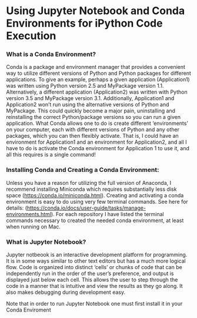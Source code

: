 # Using Jupyter Notebook and Conda Environments for iPython Code Execution
### What is a Conda Environment?  
Conda is a package and environment manager that provides a convenient way to utilize different versions of Python and Python packages for different applications.  To give an example, perhaps a given application (Application1) was written using Python version 2.5 and MyPackage version 1.1.  Alternatively, a different application (Application2) was written with Python version 3.5 and MyPackage version 3.1.  Additionally, Application1 and Application2 won’t run using the alternative versions of Python and MyPackage.  This could quickly become a major pain, uninstalling and reinstalling the correct Python/package versions so you can run a given application.  What Conda allows one to do is create different ‘environments’ on your computer, each with different versions of Python and any other packages, which you can then flexibly activate.  That is, I could have an environment for Application1 and an environment for Application2, and all I have to do is activate the Conda environment for Application 1 to use it, and all this requires is a single command!

### Installing Conda and Creating a Conda Environment: 
Unless you have a reason for utilizing the full version of Anaconda, I recommend installing Miniconda which requires substantially less disk space (https://conda.io/miniconda.html).  Creating and activating a conda environment is easy to do using very few terminal commands.  See here for details: (https://conda.io/docs/user-guide/tasks/manage-environments.html).  For each repository I have listed the terminal commands necessary to created the needed conda environment, at least when running on Mac.

### What is Jupyter Notebook?  
Jupyter notbeook is an interactive development platform for programming.  It is in some ways similar to other text editors but has a much more logical flow.  Code is organized into distinct ‘cells’ or chunks of code that can be independently run in the order of the user’s preference, and output is displayed just below each cell.  This allows the user to step through the code in a manner that is intuitive and view the results as they go along.  It also makes debugging during development easy. 

Note that in order to run Jupyter Notebook one must first install it in your Conda Enviroment

